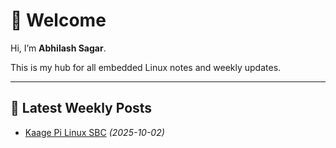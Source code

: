# 👋 Welcome

Hi, I’m **Abhilash Sagar**.  

This is my hub for all embedded Linux notes and weekly updates.

---

## 📰 Latest Weekly Posts

- [Kaage Pi Linux SBC](kaagepi.md) *(2025-10-02)*










